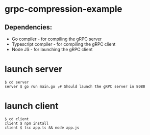 # grpc-compression-example

## Dependencies:
* Go compiler - for compiling the gRPC server
* Typescript compiler - for compiling the gRPC client
* Node JS - for launching the gRPC client

# launch server
```
$ cd server
server $ go run main.go ;# Should launch the gRPC server in 8080
```

# launch client
```
$ cd client
client $ npm install
client $ tsc app.ts && node app.js
```
